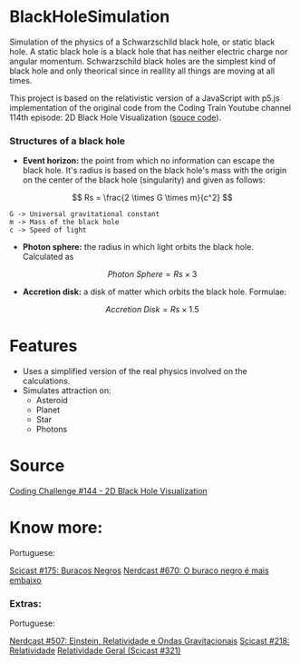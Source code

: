 # BlackHoleSimulation

<p>
Simulation of the physics of a Schwarzschild black hole, or static black hole. A static black hole is a black hole that has neither electric charge nor angular momentum. Schwarzschild black holes are the simplest kind of black hole and only theorical since in reallity all things are moving at all times.
</p>

<p>
This project is based on the relativistic version of a JavaScript with p5.js implementation of the original code from the Coding Train Youtube channel 114th episode: 2D Black Hole Visualization
(<a href='https://editor.p5js.org/codingtrain/sketches/4DvaeH0Ur'>souce code</a>).
</p>

### Structures of a black hole

- **Event horizon:** the point from which no information can escape the black hole. It's radius is based on the black hole's mass with the origin on the center of the black hole (singularity) and given as follows:

$$ Rs = \frac{2 \times G \times m}{c^2} $$

    G -> Universal gravitational constant
    m -> Mass of the black hole
    c -> Speed of light

- **Photon sphere:** the radius in which light orbits the black hole. Calculated as 

$$ Photon\ Sphere = Rs \times 3 $$

- **Accretion disk:** a disk of matter which orbits the black hole. Formulae: 

$$ Accretion\ Disk = Rs \times 1.5 $$

# Features

- Uses a simplified version of the real physics involved on the calculations.
- Simulates attraction on:
    - Asteroid
    - Planet
    - Star
    - Photons

# Source

[Coding Challenge #144 - 2D Black Hole Visualization](https://thecodingtrain.com/CodingChallenges/144-black-hole-visualization.html)

# Know more:

<p>Portuguese:</p>

[Scicast #175: Buracos Negros](https://www.deviante.com.br/podcasts/scicast/scicast-175-buracos-negros/)
[Nerdcast #670: O buraco negro é mais embaixo](https://jovemnerd.com.br/nerdcast/o-buraco-negro-e-mais-embaixo/)

### Extras:

<p>Portuguese:</p>

[Nerdcast #507: Einstein, Relatividade e Ondas Gravitacionais](https://jovemnerd.com.br/nerdcast/nerdcast-507-einstein-relatividade-e-ondas-gravitacionais/)
[Scicast #218: Relatividade](https://www.deviante.com.br/podcasts/scicast/scicast-218-relatividade/)
[Relatividade Geral (Scicast #321)](https://www.deviante.com.br/podcasts/scicast-321/)

